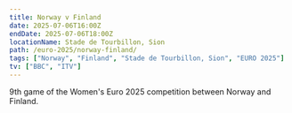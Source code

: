 ```yaml
---
title: Norway v Finland
date: 2025-07-06T16:00Z
endDate: 2025-07-06T18:00Z
locationName: Stade de Tourbillon, Sion
path: /euro-2025/norway-finland/
tags: ["Norway", "Finland", "Stade de Tourbillon, Sion", "EURO 2025"]
tv: ["BBC", "ITV"]
---
```

9th game of the Women's Euro 2025 competition between Norway and Finland. 